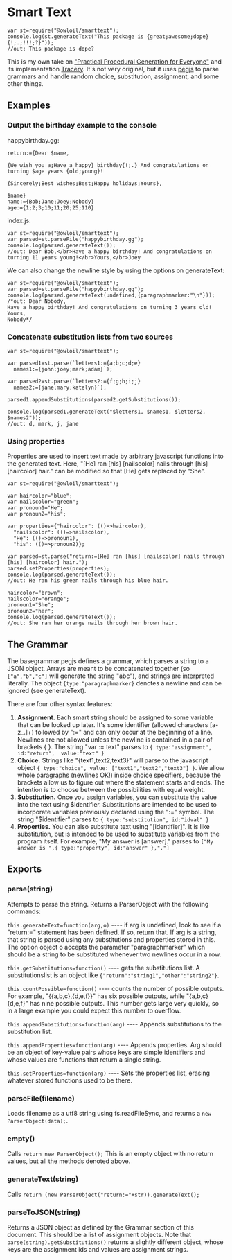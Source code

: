 Smart Text
=====

```
var st=require("@owloil/smarttext");
console.log(st.generateText("This package is {great;awesome;dope}{!;.;!!!;?}"));
//out: This package is dope?
```

This is my own take on ["Practical Procedural Generation for Everyone"](https://www.youtube.com/watch?v=WumyfLEa6bU) and its implementation [Tracery](http://tracery.io/).
It's not very original, but it uses [pegjs](https://pegjs.org/) to 
parse grammars and handle random choice, substitution, assignment, and 
some other things.


Examples
---

### Output the birthday example to the console
happybirthday.gg:
```
return:={Dear $name,

{We wish you a;Have a happy} birthday{!;.} And congratulations on turning $age years {old;young}!

{Sincerely;Best wishes;Best;Happy holidays;Yours},

$name}
name:={Bob;Jane;Joey;Nobody}
age:={1;2;3;10;11;20;25;110}
```

index.js:
```
var st=require("@owloil/smarttext");
var parsed=st.parseFile("happybirthday.gg");
console.log(parsed.generateText());
//out: Dear Bob,</br>Have a happy birthday! And congratulations on turning 11 years young!</br>Yours,</br>Joey
```

We can also change the newline style by using the options on generateText:
```
var st=require("@owloil/smarttext");
var parsed=st.parseFile("happybirthday.gg");
console.log(parsed.generateText(undefined,{paragraphmarker:"\n"}));
/*out: Dear Nobody,
Have a happy birthday! And congratulations on turning 3 years old!
Yours,
Nobody*/
```

### Concatenate substitution lists from two sources

```
var st=require("@owloil/smarttext");

var parsed1=st.parse(`letters1:={a;b;c;d;e}
  names1:={john;joey;mark;adam}`);

var parsed2=st.parse(`letters2:={f;g;h;i;j}
  names2:={jane;mary;katelyn}`);

parsed1.appendSubstitutions(parsed2.getSubstitutions());

console.log(parsed1.generateText("$letters1, $names1, $letters2, $names2"));
//out: d, mark, j, jane
```

### Using properties

Properties are used to insert text made by arbitrary javascript functions into the generated text. 
Here, "[He] ran [his] [nailscolor] nails through [his] [haircolor] hair." can be modified so that 
[He] gets replaced by "She". 

```
var st=require("@owloil/smarttext");

var haircolor="blue";
var nailscolor="green";
var pronoun1="He";
var pronoun2="his";

var properties={"haircolor": (()=>haircolor), 
  "nailscolor": (()=>nailscolor),
  "He": (()=>pronoun1),
  "his": (()=>pronoun2)};

var parsed=st.parse("return:=[He] ran [his] [nailscolor] nails through [his] [haircolor] hair.");
parsed.setProperties(properties);
console.log(parsed.generateText());
//out: He ran his green nails through his blue hair.

haircolor="brown";
nailscolor="orange";
pronoun1="She";
pronoun2="her";
console.log(parsed.generateText());
//out: She ran her orange nails through her brown hair.
```

The Grammar
---

The basegrammar.pegjs defines a grammar, which parses a string to a JSON object.
Arrays are meant to be concatenated together (so `["a","b","c"]` will generate the string
"abc"), and strings are interpreted literally. The object `{type:"paragraphmarker}` denotes
a newline and can be ignored (see generateText).

There are four other syntax features:
 1. **Assignment.** Each smart string should be assigned to some variable that can be looked
up later. It's some identifier (allowed characters [a-z\_.]+) followed by ":=" and can only
occur at the beginning of a line. Newlines are not allowed unless the newline is contained in a 
pair of brackets { }. The string "var := text" parses to `{ type:"assignment", id:"return", 
value:"text" }`
 2. **Choice.** Strings like "{text1,text2,text3}" will parse to the javascript object `{ type:"choice", value:
["text1","text2","text3"] }`. We allow whole paragraphs (newlines OK!) inside choice 
specifiers, because the brackets allow us to figure out where the statement starts and 
ends. The intention is to choose between the possibilities with equal weight.
 3. **Substitution.** Once you assign variables, you can substitute the value into the text
using $identifier. Substitutions are intended to be used to incorporate variables
previously declared using the ":=" symbol. The string "$identifier" parses to 
`{ type:"substitution", id:"idval" }`
 4. **Properties.** You can also substitute text using "[identifier]". It is like substitution,
but is intended to be used to substitute variables from the program itself. For example,
"My answer is [answer]." parses to `["My answer is ",{ type:"property", id:"answer" },"."]`

Exports
---


### parse(string)

Attempts to parse the string. Returns a ParserObject with the following commands:

`this.generateText=function(arg,o)` ---- if arg is undefined, look to see if a "return:=" statement
has been defined. If so, return that. If arg is a string, that string is parsed using any substitutions and 
properties stored in this. The option object o accepts the parameter "paragraphmarker" which should be 
a string to be substituted whenever two newlines occur in a row.

`this.getSubstitutions=function()` ---- gets the substitutions list. 
A substitutionslist is an object like 
`{"return":"string1","other":"string2"}`.

`this.countPossible=function()` ---- counts the number of possible outputs. For example, 
"{{a,b,c},{d,e,f}}" has six possible outputs, while "{a,b,c} {d,e,f}" has nine possible outputs.
This number gets large very quickly, so in a large example you could expect this number to overflow.

`this.appendSubstitutions=function(arg)` ---- Appends substitutions to the substitution list.

`this.appendProperties=function(arg)` ---- Appends properties. Arg should be an object of key-value
pairs whose keys are simple identifiers and whose values are functions that return a single string.

`this.setProperties=function(arg)` ---- Sets the properties list, erasing whatever stored functions
used to be there.


### parseFile(filename)
Loads filename as a utf8 string using fs.readFileSync, and returns a `new ParserObject(data);`.


### empty()
Calls  `return new ParserObject();` This is an empty object with no return values, but all the 
methods denoted above.

### generateText(string)
Calls  `return (new ParserObject("return:="+str)).generateText();`

### parseToJSON(string)
Returns a JSON object as defined by the Grammar section of this document. This should be 
a list of assignment objects. Note that
`parse(string).getSubstitutions()` returns a slightly different object, whose keys are the 
assignment ids and values are assignment strings. 

